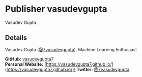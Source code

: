 # Publisher vasudevgupta
Vasudev Gupta

## Details
Vasudev Gupta ([@7vasudevgupta](https://twitter.com/7vasudevgupta)).
Machine Learning Enthusiast

**GitHub:** [vasudevgupta7](https://github.com/vasudevgupta7)\
**Personal Website:** [https://vasudevgupta7.github.io/](https://vasudevgupta7.github.io/)\
**Twitter:** [@7vasudevgupta](https://twitter.com/7vasudevgupta)
